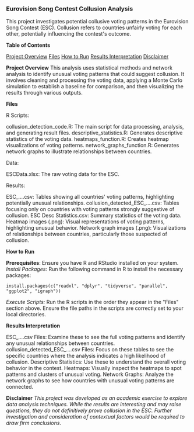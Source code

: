 ### Eurovision Song Contest Collusion Analysis

This project investigates potential collusive voting patterns in the Eurovision Song Contest (ESC). Collusion refers to countries unfairly voting for each other, potentially influencing the contest's outcome.

**Table of Contents**

[Project Overview](https://github.com/users/noelmifsud/projects/1/settings#project-overview)
[Files](https://github.com/users/noelmifsud/projects/1/settings#files)
[How to Run](https://github.com/users/noelmifsud/projects/1/settings#how-to-run)
[Results Interpretation](https://github.com/users/noelmifsud/projects/1/settings#results-interpretation)
[Disclaimer](https://github.com/users/noelmifsud/projects/1/settings#disclaimer)

**Project Overview**
This analysis uses statistical methods and network analysis to identify unusual voting patterns that could suggest collusion. It involves cleaning and processing the voting data, applying a Monte Carlo simulation to establish a baseline for comparison, and then visualizing the results through various outputs.

**Files**

R Scripts:

collusion_detection_code.R: The main script for data processing, analysis, and generating result files.
descriptive_statistics.R: Generates descriptive statistics of the voting data.
heatmaps_function.R: Creates heatmap visualizations of voting patterns.
network_graphs_function.R: Generates network graphs to illustrate relationships between countries.

Data:

ESCData.xlsx: The raw voting data for the ESC.

Results:

ESC_....csv: Tables showing all countries' voting patterns, highlighting potentially unusual relationships.
collusion_detected_ESC_....csv: Tables focusing only on countries with voting patterns strongly suggestive of collusion.
ESC Desc Statistics.csv: Summary statistics of the voting data.
Heatmap images (.png): Visual representations of voting patterns, highlighting unusual behavior.
Network graph images (.png): Visualizations of relationships between countries, particularly those suspected of collusion.

**How to Run**

**Prerequisites**: Ensure you have R and RStudio installed on your system.
_Install Packages_: Run the following command in R to install the necessary packages:

`install.packages(c("readxl", "dplyr", "tidyverse", "parallel", "ggplot2", "igraph"))`

_Execute Scripts:_ Run the R scripts in the order they appear in the "Files" section above. Ensure the file paths in the scripts are correctly set to your local directories.

**Results Interpretation**

ESC_....csv Files: Examine these to see the full voting patterns and identify any unusual relationships between countries.
collusion_detected_ESC_....csv Files: Focus on these tables to see the specific countries where the analysis indicates a high likelihood of collusion.
Descriptive Statistics: Use these to understand the overall voting behavior in the contest.
Heatmaps: Visually inspect the heatmaps to spot patterns and clusters of unusual voting.
Network Graphs: Analyze the network graphs to see how countries with unusual voting patterns are connected.

**Disclaimer**
_This project was developed as an academic exercise to explore data analysis techniques. While the results are interesting and may raise questions, they do not definitively prove collusion in the ESC. Further investigation and consideration of contextual factors would be required to draw firm conclusions_.
